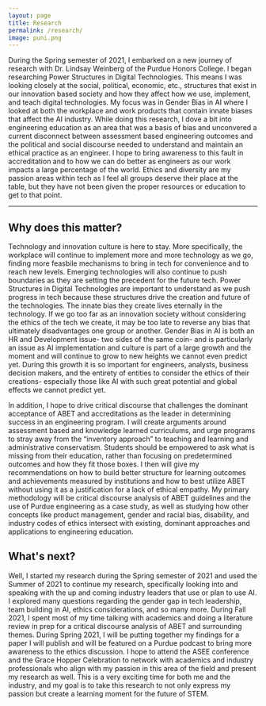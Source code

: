 ```yaml
---
layout: page
title: Research
permalink: /research/
image: puni.png
---
```


During the Spring semester of 2021, I embarked on a new journey of research with Dr. Lindsay Weinberg of the Purdue Honors College. I began researching Power Structures in Digital Technologies. This means I was looking closely at the social, political, economic, etc., structures that exist in our innovation based society and how they affect how we use, implement, and teach digital technologies. My focus was in Gender Bias in AI where I looked at both the workplace and work products that contain innate biases that affect the AI industry. While doing this research, I dove a bit into engineering education as an area that was a basis of bias and unconvered a current disconnect between assessment based engineering outcomes and the political and social discourse needed to understand and maintain an ethical practice as an engineer. I hope to bring awareness to this fault in accreditation and to how we can do better as engineers as our work impacts a large percentage of the world. Ethics and diversity are my passion areas within tech as I feel all groups deserve their place at the table, but they have not been given the proper resources or education to get to that point. 

***

## Why does this matter?
Technology and innovation culture is here to stay. More specifically, the workplace will continue to implement more and more technology as we go, finding more feasbile mechanisms to bring in tech for convenience and to reach new levels. Emerging technologies will also continue to push boundaries as they are setting the precedent for the future tech. Power Structures in Digital Technologies are important to understand as we push progress in tech because these structures drive the creation and future of the technologies. The innate bias they create lives eternally in the technology. If we go too far as an innovation society without considering the ethics of the tech we create, it may be too late to reverse any bias that ultimately disadvantages one group or another. Gender Bias in AI is both an HR and Development issue- two sides of the same coin- and is particularly an issue as AI implementation and culture is part of a large growth and the moment and will continue to grow to new heights we cannot even predict yet. During this growth it is so important for engineers, analysts, business decision makers, and the entirety of entities to consider the ethics of their creations- especially those like AI with such great potential and global effects we cannot predict yet.

In addition, I hope to drive critical discourse that challenges the dominant acceptance of ABET and accreditations as the leader in determining success in an engineering program. I will create arguments around assessment based and knowledge learned curriculums, and urge programs to stray away from the “inventory approach” to teaching and learning and administrative conservatism. Students should be empowered to ask what is missing from their education, rather than focusing on predetermined outcomes and how they fit those boxes. I then will give my recommendations on how to build better structure for learning outcomes and achievements measured by institutions and how to best utilize ABET without using it as a justification for a lack of ethical empathy. My primary methodology will be critical discourse analysis of ABET guidelines and the use of Purdue engineering as a case study, as well as studying how other concepts like product management, gender and racial bias, disability, and industry codes of ethics intersect with existing, dominant approaches and applications to engineering education.



## What's next?
Well, I started my research during the Spring semester of 2021 and used the Summer of 2021 to continue my research, specifically looking into and speaking with the up and coming industry leaders that use or plan to use AI. I explored many questions regarding the gender gap in tech leadership, team building in AI, ethics considerations, and so many more. During Fall 2021, I spent most of my time talking with academics and doing a literature review in prep for a critical discourse analysis of ABET and surrounding themes. During Spring 2021, I will be putting together my findings for a paper I will publish and will be featured on a Purdue podcast to bring more awareness to the ethics discussion. I hope to attend the ASEE conference and the Grace Hopper Celebration to network with academics and industry professionals who align with my passion in this area of the field and present my research as well. This is a very exciting time for both me and the industry, and my goal is to take this research to not only express my passion but create a learning moment for the future of STEM.


